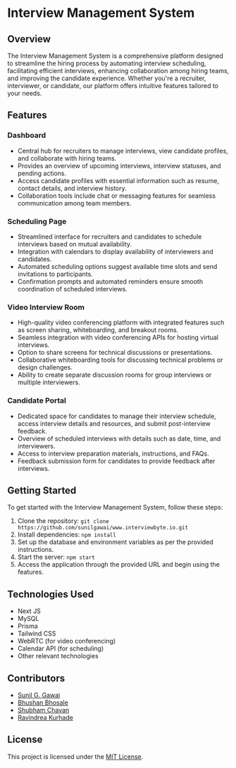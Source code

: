 # Interview Management System

## Overview

The Interview Management System is a comprehensive platform designed to streamline the hiring process by automating interview scheduling, facilitating efficient interviews, enhancing collaboration among hiring teams, and improving the candidate experience. Whether you're a recruiter, interviewer, or candidate, our platform offers intuitive features tailored to your needs.

## Features

### Dashboard
- Central hub for recruiters to manage interviews, view candidate profiles, and collaborate with hiring teams.
- Provides an overview of upcoming interviews, interview statuses, and pending actions.
- Access candidate profiles with essential information such as resume, contact details, and interview history.
- Collaboration tools include chat or messaging features for seamless communication among team members.

### Scheduling Page
- Streamlined interface for recruiters and candidates to schedule interviews based on mutual availability.
- Integration with calendars to display availability of interviewers and candidates.
- Automated scheduling options suggest available time slots and send invitations to participants.
- Confirmation prompts and automated reminders ensure smooth coordination of scheduled interviews.

### Video Interview Room
- High-quality video conferencing platform with integrated features such as screen sharing, whiteboarding, and breakout rooms.
- Seamless integration with video conferencing APIs for hosting virtual interviews.
- Option to share screens for technical discussions or presentations.
- Collaborative whiteboarding tools for discussing technical problems or design challenges.
- Ability to create separate discussion rooms for group interviews or multiple interviewers.

### Candidate Portal
- Dedicated space for candidates to manage their interview schedule, access interview details and resources, and submit post-interview feedback.
- Overview of scheduled interviews with details such as date, time, and interviewers.
- Access to interview preparation materials, instructions, and FAQs.
- Feedback submission form for candidates to provide feedback after interviews.

## Getting Started

To get started with the Interview Management System, follow these steps:

1. Clone the repository: `git clone https://github.com/sunilgawai/www.interviewbyte.io.git`
2. Install dependencies: `npm install`
3. Set up the database and environment variables as per the provided instructions.
4. Start the server: `npm start`
5. Access the application through the provided URL and begin using the features.

## Technologies Used

- Next JS
- MySQL
- Prisma
- Tailwind CSS
- WebRTC (for video conferencing)
- Calendar API (for scheduling)
- Other relevant technologies

## Contributors

- [Sunil G. Gawai](https://github.com/sunilgawai)
- [Bhushan Bhosale](https://github.com/Bhushan1828)
- [Shubham Chavan](https://github.com/Jarvis1401)
- [Ravindrea Kurhade](https://github.com/ravindrakurhade)

## License

This project is licensed under the [MIT License](LICENSE).
